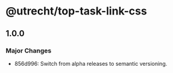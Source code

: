 # @utrecht/top-task-link-css

## 1.0.0

### Major Changes

- 856d996: Switch from alpha releases to semantic versioning.

